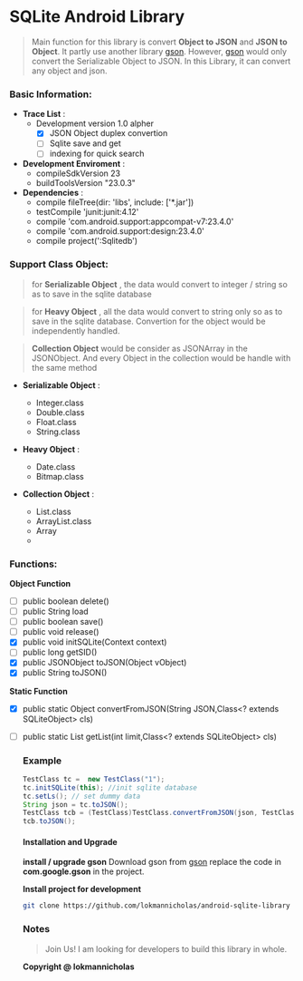# SQLite Android Library

> Main function for this library is convert **Object to JSON** and **JSON to Object**. It partly use another library [gson]. However, [gson] would only convert the Serializable Object to JSON.
In this Library, it can convert any object and json.

### Basic Information:
 - **Trace List** :
    - Development version 1.0 alpher
        - [x] JSON Object duplex convertion
        - [ ] Sqlite save and get
        - [ ] indexing for quick search 
        
 - **Development Enviroment** : 
    * compileSdkVersion 23
    * buildToolsVersion "23.0.3"
 - **Dependencies** :
    - compile fileTree(dir: 'libs', include: ['*.jar'])
    - testCompile 'junit:junit:4.12'
    - compile 'com.android.support:appcompat-v7:23.4.0'
    - compile 'com.android.support:design:23.4.0'
    - compile project(':Sqlitedb')

### Support Class Object:
> for **Serializable Object** , the data would convert to integer / string so as to save in the sqlite database

> for **Heavy Object** , all the data would convert to string only so as to save in the sqlite database.
Convertion for the object would be independently handled.

>**Collection Object** would be consider as JSONArray in the JSONObject. And every Object in the collection would be handle with the same method

 - **Serializable Object** :
    - Integer.class
    - Double.class
    - Float.class
    - String.class
    
 - **Heavy Object** :
    - Date.class
    - Bitmap.class
 - **Collection Object** :
 
     - List.class
     - ArrayList.class
     - Array
     - 
### Functions:
**Object Function**
 - [ ] public boolean delete()
 - [ ] public String load
 - [ ] public boolean save()
 - [ ] public void release()
 - [x] public void initSQLite(Context context)
 - [ ] public long getSID()
 - [x] public JSONObject toJSON(Object vObject)
 - [x] public String toJSON()

**Static Function**
 - [x] public static Object convertFromJSON(String JSON,Class<? extends SQLiteObject> cls)
 - [ ] public static List<Object> getList(int limit,Class<? extends SQLiteObject> cls)



### Example

```java
TestClass tc =  new TestClass("1");
tc.initSQLite(this); //init sqlite database
tc.setLs(); // set dummy data
String json = tc.toJSON();
TestClass tcb = (TestClass)TestClass.convertFromJSON(json, TestClass.class); //convert to object
tcb.toJSON();
```

#### Installation and Upgrade 
**install / upgrade gson**
Download gson from [gson]
replace the code in **com.google.gson** in the project.



**Install project for development**
```sh
git clone https://github.com/lokmannicholas/android-sqlite-library
```

### Notes
> Join Us! I am looking for developers to build this library in whole.



**Copyright @ lokmannicholas**

[//]: # (Reference:)
 [gson]: <https://github.com/google/gson>


